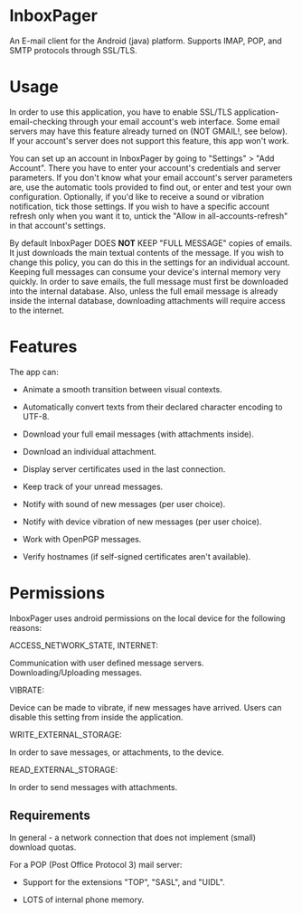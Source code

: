 # InboxPager

An E-mail client for the Android (java) platform. Supports IMAP, POP, and SMTP protocols through SSL/TLS.

# Usage

In order to use this application, you have to enable SSL/TLS application-email-checking through your email account's web interface. Some email servers may have this feature already turned on (NOT GMAIL!, see below). If your account's server does not support this feature, this app won't work.

You can set up an account in InboxPager by going to "Settings" > "Add Account". There you have to enter your account's credentials and server parameters. If you don't know what your email account's server parameters are, use the automatic tools provided to find out, or enter and test your own configuration. Optionally, if you'd like to receive a sound or vibration notification, tick those settings. If you wish to have a specific account refresh only when you want it to, untick the "Allow in all-accounts-refresh" in that account's settings.

By default InboxPager DOES <b>NOT</b> KEEP "FULL MESSAGE" copies of emails. It just downloads the main textual contents of the message. If you wish to change this policy, you can do this in the settings for an individual account. Keeping full messages can consume your device's internal memory very quickly. In order to save emails, the full message must first be downloaded into the internal database. Also, unless the full email message is already inside the internal database, downloading attachments will require access to the internet.

# Features

The app can:

- Animate a smooth transition between visual contexts.

- Automatically convert texts from their declared character encoding to UTF-8. 

- Download your full email messages (with attachments inside).

- Download an individual attachment.

- Display server certificates used in the last connection.

- Keep track of your unread messages.

- Notify with sound of new messages (per user choice).

- Notify with device vibration of new messages (per user choice).

- Work with OpenPGP messages.

- Verify hostnames (if self-signed certificates aren't available).

# Permissions

InboxPager uses android permissions on the local device for the following reasons:

ACCESS_NETWORK_STATE, INTERNET:

Communication with user defined message servers. Downloading/Uploading messages.

VIBRATE:

Device can be made to vibrate, if new messages have arrived. Users can disable this setting from inside the application.

WRITE_EXTERNAL_STORAGE:

In order to save messages, or attachments, to the device.

READ_EXTERNAL_STORAGE:

In order to send messages with attachments.

## Requirements

In general - a network connection that does not implement (small) download quotas.

For a POP (Post Office Protocol 3) mail server:

- Support for the extensions "TOP", "SASL", and "UIDL".

- LOTS of internal phone memory.

